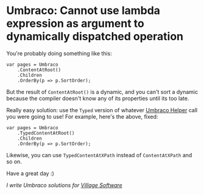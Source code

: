 # Umbraco: Cannot use lambda expression as argument to dynamically dispatched operation

You're probably doing something like this:

	var pages = Umbraco
		.ContentAtRoot()
        .Children
		.OrderBy(p => p.SortOrder);
	
But the result of `ContentAtRoot()` is a dynamic, and you can't sort a dynamic because the compiler doesn't know any of its properties until its too late.

Really easy solution: use the `Typed` version of whatever [Umbraco Helper](http://our.umbraco.org/documentation/reference/querying/UmbracoHelper/) call you were going to use! For example, here's the above, fixed:

	var pages = Umbraco
		.TypedContentAtRoot()
        .Children
		.OrderBy(p => p.SortOrder);

Likewise, you can use `TypedContentAtXPath` instead of `ContentAtXPath` and so on.

Have a great day :)

*I write Umbraco solutions for [Village Software](http://villagesoftware.co.uk)*